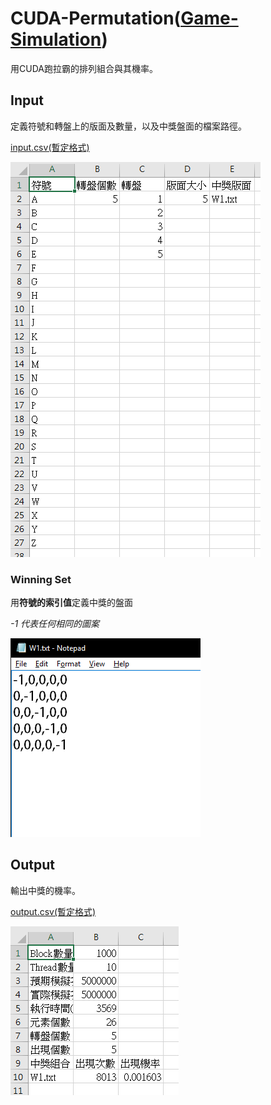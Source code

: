 # CUDA-Permutation([Game-Simulation](https://github.com/Li-AnLin/Game-Simulation))

用CUDA跑拉霸的排列組合與其機率。

## Input

定義符號和轉盤上的版面及數量，以及中獎盤面的檔案路徑。

[input.csv(暫定格式)](data/input.csv)

![output.csv](data/ScreenShot/01-3.png)


### Winning Set

用**符號的索引值**定義中獎的盤面

*-1 代表任何相同的圖案*

![output.csv](data/ScreenShot/02-1.png)

## Output

輸出中獎的機率。

[output.csv(暫定格式)](data/output.csv)

![output.csv](data/ScreenShot/01-1.png)
